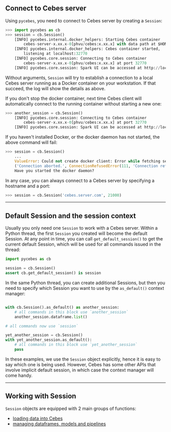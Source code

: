 ## Connect to Cebes server

Using `pycebes`, you need to connect to Cebes server by creating a `Session`:

```python
>>> import pycebes as cb
>>> session = cb.Session()
    [INFO] pycebes.internal.docker_helpers: Starting Cebes container 
        cebes-server-x.xx.x-0[phvu/cebes:x.xx.x] with data path at $HOME/.cebes/x.xx.x
    [INFO] pycebes.internal.docker_helpers: Cebes container started, 
        listening at localhost:32770
    [INFO] pycebes.core.session: Connecting to Cebes container 
        cebes-server-x.xx.x-0[phvu/cebes:x.xx.x] at port 32770
    [INFO] pycebes.core.session: Spark UI can be accessed at http://localhost:32771
```

Without arguments, `Session` will try to establish a connection to a local Cebes server running as 
a Docker container on your workstation. If that succeed, the log will show the details as above.

If you don't stop the docker container, next time Cebes client will automatically connect to the 
running container without starting a new one:

```python
>>> another_session = cb.Session()
    [INFO] pycebes.core.session: Connecting to Cebes container 
        cebes-server-x.xx.x-0[phvu/cebes:x.xx.x] at port 32770
    [INFO] pycebes.core.session: Spark UI can be accessed at http://localhost:32771
```

If you haven't installed Docker, or the docker daemon has not started, the above command will fail:

```python
>>> session = cb.Session()
    ...
    ValueError: Could not create docker client: Error while fetching server API version: 
    ('Connection aborted.', ConnectionRefusedError(111, 'Connection refused')). 
    Have you started the docker daemon?
```

In any case, you can always connect to a Cebes server by specifying a hostname and a port:

```python
>>> session = cb.Session('cebes.server.com', 21000)
```

---

## Default Session and the session context

Usually you only need one `Session` to work with a Cebes server. Within a Python thread,
the first `Session` you created will become the default Session. At any point in time,
you can call `get_default_session()` to get the current default Session, which will be 
used for all commands issued in the thread:

```python
import pycebes as cb

session = cb.Session()
assert cb.get_default_session() is session
```

In the same Python thread, you can create additional Sessions, but then you need 
to specify which Session you want to use by the `as_default()` context manager:

```python

with cb.Session().as_default() as another_session:
    # all commands in this block use `another_session`
    another_session.dataframe.list()

# all commands now use `session`

yet_another_session = cb.Session()
with yet_another_session.as_default():
    # all commands in this block use `yet_another_session`
    pass
```

In these examples, we use the `Session` object explicitly, hence it is easy to say which
one is being used. However, Cebes has some other APIs that involve implicit default session, 
in which case the context manager will come handy.

---

## Working with Session

`Session` objects are equipped with 2 main groups of functions: 

- [loading data into Cebes](session_load_data.md) 
- [managing dataframes, models and pipelines](session_df.md)
